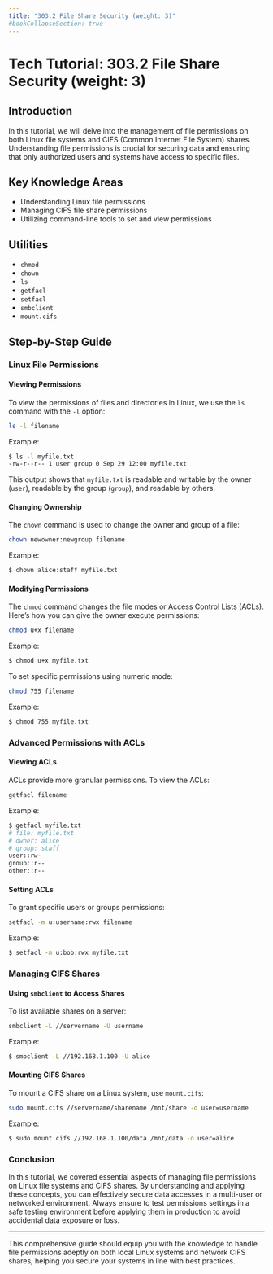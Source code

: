 ```yaml
---
title: "303.2 File Share Security (weight: 3)"
#bookCollapseSection: true
---
```


# Tech Tutorial: 303.2 File Share Security (weight: 3)

## Introduction
In this tutorial, we will delve into the management of file permissions on both Linux file systems and CIFS (Common Internet File System) shares. Understanding file permissions is crucial for securing data and ensuring that only authorized users and systems have access to specific files.

## Key Knowledge Areas
- Understanding Linux file permissions
- Managing CIFS file share permissions
- Utilizing command-line tools to set and view permissions

## Utilities
- `chmod`
- `chown`
- `ls`
- `getfacl`
- `setfacl`
- `smbclient`
- `mount.cifs`

## Step-by-Step Guide

### Linux File Permissions

#### Viewing Permissions
To view the permissions of files and directories in Linux, we use the `ls` command with the `-l` option:

```bash
ls -l filename
```

Example:
```bash
$ ls -l myfile.txt
-rw-r--r-- 1 user group 0 Sep 29 12:00 myfile.txt
```

This output shows that `myfile.txt` is readable and writable by the owner (`user`), readable by the group (`group`), and readable by others.

#### Changing Ownership
The `chown` command is used to change the owner and group of a file:

```bash
chown newowner:newgroup filename
```

Example:
```bash
$ chown alice:staff myfile.txt
```

#### Modifying Permissions
The `chmod` command changes the file modes or Access Control Lists (ACLs). Here’s how you can give the owner execute permissions:

```bash
chmod u+x filename
```

Example:
```bash
$ chmod u+x myfile.txt
```

To set specific permissions using numeric mode:

```bash
chmod 755 filename
```

Example:
```bash
$ chmod 755 myfile.txt
```

### Advanced Permissions with ACLs

#### Viewing ACLs
ACLs provide more granular permissions. To view the ACLs:

```bash
getfacl filename
```

Example:
```bash
$ getfacl myfile.txt
# file: myfile.txt
# owner: alice
# group: staff
user::rw-
group::r--
other::r--
```

#### Setting ACLs
To grant specific users or groups permissions:

```bash
setfacl -m u:username:rwx filename
```

Example:
```bash
$ setfacl -m u:bob:rwx myfile.txt
```

### Managing CIFS Shares

#### Using `smbclient` to Access Shares
To list available shares on a server:

```bash
smbclient -L //servername -U username
```

Example:
```bash
$ smbclient -L //192.168.1.100 -U alice
```

#### Mounting CIFS Shares
To mount a CIFS share on a Linux system, use `mount.cifs`:

```bash
sudo mount.cifs //servername/sharename /mnt/share -o user=username
```

Example:
```bash
$ sudo mount.cifs //192.168.1.100/data /mnt/data -o user=alice
```

### Conclusion
In this tutorial, we covered essential aspects of managing file permissions on Linux file systems and CIFS shares. By understanding and applying these concepts, you can effectively secure data accesses in a multi-user or networked environment. Always ensure to test permissions settings in a safe testing environment before applying them in production to avoid accidental data exposure or loss.

---

This comprehensive guide should equip you with the knowledge to handle file permissions adeptly on both local Linux systems and network CIFS shares, helping you secure your systems in line with best practices.